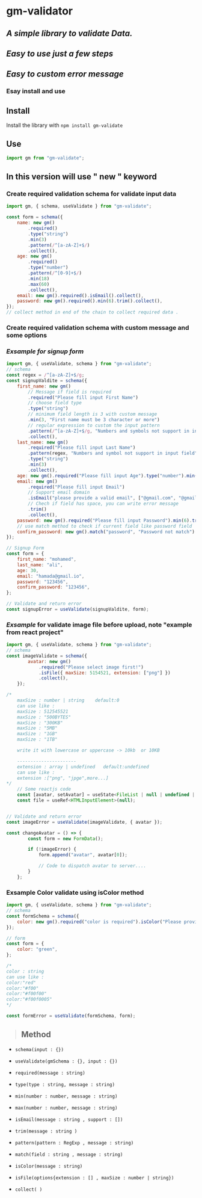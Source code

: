 # **gm-validator**

## _A simple library to validate Data._

## _Easy to use just a few steps_

## _Easy to custom error message_

### Esay install and use

## **Install**

Install the library with `npm install gm-validate`

## **Use**

```javascript
import gm from "gm-validate";
```

## In this version will use " new " keyword

### Create required validation schema for validate input data

```javascript
import gm, { schema, useValidate } from "gm-validate";

const form = schema({
    name: new gm()
        .required()
        .type("string")
        .min(3)
        .pattern(/^[a-zA-Z]+$/)
        .collect(),
    age: new gm()
        .required()
        .type("number")
        .pattern(/^[0-9]+$/)
        .min(18)
        .max(60)
        .collect(),
    email: new gm().required().isEmail().collect(),
    password: new gm().required().min(6).trim().collect(),
});
// collect method in end of the chain to collect required data .
```

### **Create required validation schema with custom message and some options**

### _*Exsample* for signup form_

```javascript
import gm, { useValidate, schema } from "gm-validate";
// schema
const regex = /^[a-zA-Z]+$/g;
const signupValdite = schema({
    first_name: new gm()
        // Message if field is required
        .required("Please fill input First Name")
        // choose field type
        .type("string")
        // minimum field length is 3 with custom message
        .min(3, "First name must be 3 character or more")
        // regular expression to custom the input pattern
        .pattern(/^[a-zA-Z]+$/g, "Numbers and symbols not support in input field")
        .collect(),
    last_name: new gm()
        .required("Please fill input Last Name")
        .pattern(regex, "Numbers and symbol not support in input field")
        .type("string")
        .min(3)
        .collect(),
    age: new gm().required("Please fill input Age").type("number").min(18, "Age must be +18").collect(),
    email: new gm()
        .required("Please fill input Email")
        // Support email domain
        .isEmail("please provide a valid email", ["@gmail.com", "@gmail.io", "@hotmail.com"])
        // Chech if field has space, you can write error message
        .trim()
        .collect(),
    password: new gm().required("Please fill input Password").min(6).trim().collect(),
    // use match method to check if current field like password field
    confirm_password: new gm().match("password", "Password not match").collect(),
});

// Signup Form
const form = {
    first_name: "mohamed",
    last_name: "ali",
    age: 30,
    email: "hamada@gmail.io",
    password: "123456",
    confirm_password: "123456",
};

// Validate and return error
const signupError = useValidate(signupValdite, form);
```

### _Exsample_ for validate image file before upload, note "example from react project"

```javascript
import gm, { useValidate, schema } from "gm-validate";
// schema
const imageValidate = schema({
        avatar: new gm()
            .required("Please select image first!")
            .isFile({ maxSize: 5154521, extension: ["png"] })
            .collect(),
    });

/*
    maxSize : number | string    default:0
    can use like :
    maxSize : 512545521
    maxSize : "500BYTES"
    maxSize : "300KB"
    maxSize : "5MB"
    maxSize : "1GB"
    maxSize : "1TB"

    write it with lowercase or uppercase -> 10kb  or 10KB

    ----------------------
    extension : array | undefined   default:undefined
    can use like :
    extension :["png", "jpge",more...]
*/
    // Some reactjs code
    const [avatar, setAvatar] = useState<FileList | null | undefined | any>();
    const file = useRef<HTMLInputElement>(null);


// Validate and return error
const imageError = useValidate(imageValidate, { avatar });

const changeAvatar = () => {
        const form = new FormData();

        if (!imageError) {
            form.append("avatar", avatar[0]);

            // Code to dispatch avatar to server....
        }
    };

```

### Exsample Color validate using isColor method

```javascript
import gm, { useValidate, schema } from "gm-validate";
// schema
const formSchema = schema({
    color: new gm().required("color is required").isColor("Please provid a valid color").collect(),
});

// form
const form = {
    color: "green",
};

/*
color : string
can use like :
color:"red"
color:"#f00"
color:"#f00f00"
color:"#f00f0005"
*/

const formError = useValidate(formSchema, form);
```

> ## **Method**

-   `schema(input : {})`

-   `useValidate(gmSchema : {}, input : {})`

-   `required(message : string)`

-   `type(type : string, message : string)`

-   `min(number : number, message : string)`

-   `max(number : number, message : string)`

-   `isEmail(message : string , support : [])`

-   `trim(message : string )`

-   `pattern(pattern : RegExp , message : string)`

-   `match(field : string , message : string)`

-   `isColor(message : string)`

-   `isFile(options{extension : [] , maxSize : number | string})`

-   `collect( )`

